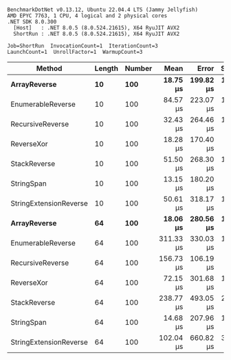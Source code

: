 ```

BenchmarkDotNet v0.13.12, Ubuntu 22.04.4 LTS (Jammy Jellyfish)
AMD EPYC 7763, 1 CPU, 4 logical and 2 physical cores
.NET SDK 8.0.300
  [Host]   : .NET 8.0.5 (8.0.524.21615), X64 RyuJIT AVX2
  ShortRun : .NET 8.0.5 (8.0.524.21615), X64 RyuJIT AVX2

Job=ShortRun  InvocationCount=1  IterationCount=3  
LaunchCount=1  UnrollFactor=1  WarmupCount=3  

```
| Method                 | Length | Number | Mean      | Error     | StdDev    | Median     | Min        | Max       | Allocated |
|----------------------- |------- |------- |----------:|----------:|----------:|-----------:|-----------:|----------:|----------:|
| **ArrayReverse**           | **10**     | **100**    |  **18.75 μs** | **199.82 μs** | **10.953 μs** |  **14.978 μs** |  **10.178 μs** |  **31.09 μs** |  **10.09 KB** |
| EnumerableReverse      | 10     | 100    |  84.57 μs | 223.07 μs | 12.227 μs |  78.036 μs |  76.994 μs |  98.67 μs |  25.72 KB |
| RecursiveReverse       | 10     | 100    |  32.43 μs | 264.46 μs | 14.496 μs |  26.009 μs |  22.262 μs |  49.03 μs |  33.53 KB |
| ReverseXor             | 10     | 100    |  18.28 μs | 170.40 μs |  9.340 μs |  14.868 μs |  11.120 μs |  28.84 μs |  10.09 KB |
| StackReverse           | 10     | 100    |  51.50 μs | 268.30 μs | 14.706 μs |  43.786 μs |  42.264 μs |  68.46 μs |  31.19 KB |
| StringSpan             | 10     | 100    |  13.15 μs | 180.20 μs |  9.878 μs |   7.699 μs |   7.197 μs |  24.55 μs |   5.41 KB |
| StringExtensionReverse | 10     | 100    |  50.61 μs | 318.17 μs | 17.440 μs |  41.572 μs |  39.550 μs |  70.72 μs |  28.84 KB |
| **ArrayReverse**           | **64**     | **100**    |  **18.06 μs** | **280.56 μs** | **15.379 μs** |   **9.307 μs** |   **9.056 μs** |  **35.82 μs** |  **30.41 KB** |
| EnumerableReverse      | 64     | 100    | 311.33 μs | 330.03 μs | 18.090 μs | 315.792 μs | 291.427 μs | 326.77 μs |  59.31 KB |
| RecursiveReverse       | 64     | 100    | 156.73 μs | 106.19 μs |  5.821 μs | 158.412 μs | 150.256 μs | 161.53 μs | 560.88 KB |
| ReverseXor             | 64     | 100    |  72.15 μs | 301.68 μs | 16.536 μs |  67.647 μs |  58.330 μs |  90.47 μs |  30.41 KB |
| StackReverse           | 64     | 100    | 238.77 μs | 493.05 μs | 27.026 μs | 236.693 μs | 212.838 μs | 266.77 μs |  88.22 KB |
| StringSpan             | 64     | 100    |  14.68 μs | 207.96 μs | 11.399 μs |   8.256 μs |   7.946 μs |  27.84 μs |  15.56 KB |
| StringExtensionReverse | 64     | 100    | 102.04 μs | 660.82 μs | 36.222 μs |  83.217 μs |  79.109 μs | 143.80 μs |  68.69 KB |
